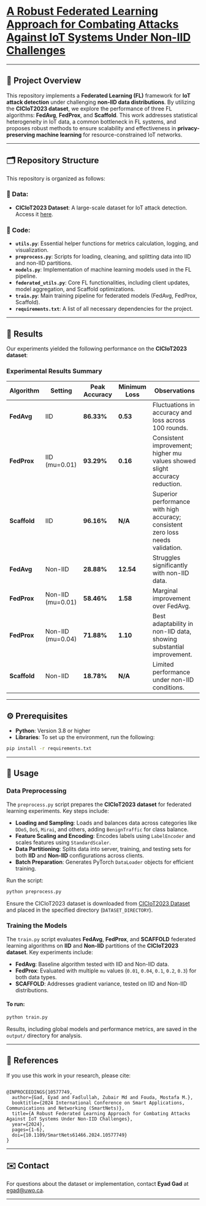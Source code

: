 # [A Robust Federated Learning Approach for Combating Attacks Against IoT Systems Under Non-IID Challenges](https://doi.org/10.1109/SmartNets61466.2024.10577749)

---

## 📖 Project Overview
This repository implements a **Federated Learning (FL)** framework for **IoT attack detection** under challenging **non-IID data distributions**. By utilizing the **CICIoT2023 dataset**, we explore the performance of three FL algorithms: **FedAvg**, **FedProx**, and **Scaffold**. This work addresses statistical heterogeneity in IoT data, a common bottleneck in FL systems, and proposes robust methods to ensure scalability and effectiveness in **privacy-preserving machine learning** for resource-constrained IoT networks.

---

## 🗂️ Repository Structure
This repository is organized as follows:

### 📁 Data:
- **CICIoT2023 Dataset**: A large-scale dataset for IoT attack detection. Access it [here](https://www.unb.ca/cic/datasets/iotdataset-2023.html).

### 📁 Code:
- **`utils.py`**: Essential helper functions for metrics calculation, logging, and visualization.
- **`preprocess.py`**: Scripts for loading, cleaning, and splitting data into IID and non-IID partitions.
- **`models.py`**: Implementation of machine learning models used in the FL pipeline.
- **`federated_utils.py`**: Core FL functionalities, including client updates, model aggregation, and Scaffold optimizations.
- **`train.py`**: Main training pipeline for federated models (FedAvg, FedProx, Scaffold).
- **`requirements.txt`**: A list of all necessary dependencies for the project.

---

## 🎯 Results
Our experiments yielded the following performance on the **CICIoT2023 dataset**:

### Experimental Results Summary

| **Algorithm**  | **Setting**    | **Peak Accuracy** | **Minimum Loss** | **Observations**                                                                 |
|-----------------|---------------|-------------------|------------------|---------------------------------------------------------------------------------|
| **FedAvg**      | IID           | **86.33%**        | **0.53**         | Fluctuations in accuracy and loss across 100 rounds.                           |
| **FedProx**     | IID (mu=0.01) | **93.29%**        | **0.16**         | Consistent improvement; higher mu values showed slight accuracy reduction.     |
| **Scaffold**    | IID           | **96.16%**        | **N/A**         | Superior performance with high accuracy; consistent zero loss needs validation.|
| **FedAvg**      | Non-IID       | **28.88%**        | **12.54**        | Struggles significantly with non-IID data.                                     |
| **FedProx**     | Non-IID (mu=0.01) | **58.46%**    | **1.58**         | Marginal improvement over FedAvg.                                              |
| **FedProx**     | Non-IID (mu=0.04) | **71.88%**    | **1.10**         | Best adaptability in non-IID data, showing substantial improvement.            |
| **Scaffold**    | Non-IID       | **18.78%**        | **N/A**     | Limited performance under non-IID conditions.                                  |


---

## ⚙️ Prerequisites
- **Python**: Version 3.8 or higher
- **Libraries**: To set up the environment, run the following:
```bash
pip install -r requirements.txt
```

---

## 🚀 Usage
### Data Preprocessing

The `preprocess.py` script prepares the **CICIoT2023 dataset** for federated learning experiments. Key steps include:

- **Loading and Sampling**: Loads and balances data across categories like `DDoS`, `DoS`, `Mirai`, and others, adding `BenignTraffic` for class balance.
- **Feature Scaling and Encoding**: Encodes labels using `LabelEncoder` and scales features using `StandardScaler`.
- **Data Partitioning**: Splits data into server, training, and testing sets for both **IID** and **Non-IID** configurations across clients.
- **Batch Preparation**: Generates PyTorch `DataLoader` objects for efficient training.

Run the script:
```bash
python preprocess.py
```

Ensure the CICIoT2023 dataset is downloaded from [CICIoT2023 Dataset](https://www.unb.ca/cic/datasets/iotdataset-2023.html) and placed in the specified directory (`DATASET_DIRECTORY`).

### Training the Models

The `train.py` script evaluates **FedAvg**, **FedProx**, and **SCAFFOLD** federated learning algorithms on **IID** and **Non-IID** partitions of the **CICIoT2023 dataset**. Key experiments include:

- **FedAvg**: Baseline algorithm tested with IID and Non-IID data.
- **FedProx**: Evaluated with multiple `mu` values (`0.01`, `0.04`, `0.1`, `0.2`, `0.3`) for both data types.
- **SCAFFOLD**: Addresses gradient variance, tested on IID and Non-IID distributions.

#### To run:
```bash
python train.py
```

Results, including global models and performance metrics, are saved in the `output/` directory for analysis.

---

## 📄 References
If you use this work in your research, please cite:

```plaintext

@INPROCEEDINGS{10577749,
  author={Gad, Eyad and Fadlullah, Zubair Md and Fouda, Mostafa M.},
  booktitle={2024 International Conference on Smart Applications, Communications and Networking (SmartNets)}, 
  title={A Robust Federated Learning Approach for Combating Attacks Against IoT Systems Under Non-IID Challenges}, 
  year={2024},
  pages={1-6},
  doi={10.1109/SmartNets61466.2024.10577749}
}

```

---

## ✉️ Contact
For questions about the dataset or implementation, contact **Eyad Gad** at [egad@uwo.ca](mailto:egad@uwo.ca).

---
